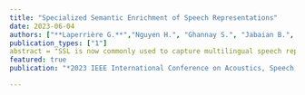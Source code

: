 ```yaml
---
title: "Specialized Semantic Enrichment of Speech Representations"
date: 2023-06-04
authors: ["**Laperrière G.**","Nguyen H.", "Ghannay S.", "Jabaian B.", "Estève Y."]   
publication_types: ["1"]
abstract = "SSL is now commonly used to capture multilingual speech representation, by exploiting huge audio speech data in several languages. In parallel, some text-based large neural models trained on huge multilingual textual documents have been introduced in order to capture the general semantics of a sentence, independently of the language, and to represent it under the form of a sentence embedding. Very recently, an approach has been introduced that takes benefit of such sentence embedding in order to continue the training of an SSL speech model in order to inject some multilingual semantic information. In a previous work, we made a layer-wise analysis in order to better understand how this semantic information is integrated into a wav2vec2.0 model. In this new study, we show how this semantic information can be specialized to a targeted downstream task dedicated to a task-oriented spoken language understanding by exploiting a small amount of transcribed data. We also show that the use of in-domain data from a close language can also be very beneficial in order to make the semantic representation captured by this enriched SSL model more accurate."
featured: true
publication: "*2023 IEEE International Conference on Acoustics, Speech, and Signal Processing Workshops (ICASSPW)*"

---
```


